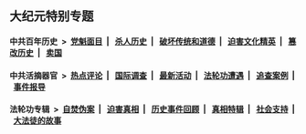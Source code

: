 ## 大纪元特别专题

#### 中共百年历史 &nbsp;>&nbsp; [党魁面目](indexes/nf1176107/README.md?05040430) &nbsp;| &nbsp; [杀人历史](indexes/nf1176106/README.md?05040430) &nbsp;| &nbsp; [破坏传统和道德](indexes/nf1176106/README.md?05040430) &nbsp;| &nbsp; [迫害文化精英](indexes/nf1176111/README.md?05040430) &nbsp;| &nbsp; [篡改历史](indexes/nf1176115/README.md?05040430) &nbsp;| &nbsp; [卖国](indexes/nf1176117/README.md?05040430) 

#### 中共活摘器官 &nbsp;>&nbsp; [热点评论](indexes/nf5879/README.md?05040430) &nbsp;| &nbsp; [国际调查](indexes/nf5947/README.md?05040430) &nbsp;| &nbsp; [最新活动](indexes/nf5883/README.md?05040430) &nbsp;| &nbsp; [法轮功遭遇](indexes/nf5881/README.md?05040430) &nbsp;| &nbsp; [追查案例](indexes/nf5880/README.md?05040430) &nbsp;| &nbsp; [事件报导](indexes/nf5877/README.md?05040430) 

#### 法轮功专辑 &nbsp;>&nbsp; [自焚伪案](indexes/nf5562/README.md?05040430) &nbsp;| &nbsp; [迫害真相](indexes/nf4379/README.md?05040430) &nbsp;| &nbsp; [历史事件回顾](indexes/nf5793/README.md?05040430) &nbsp;| &nbsp; [真相特辑](indexes/nf4389/README.md?05040430) &nbsp;| &nbsp; [社会支持](indexes/nf4386/README.md?05040430) &nbsp;| &nbsp; [大法徒的故事](indexes/nf1147481/README.md?05040430) 
